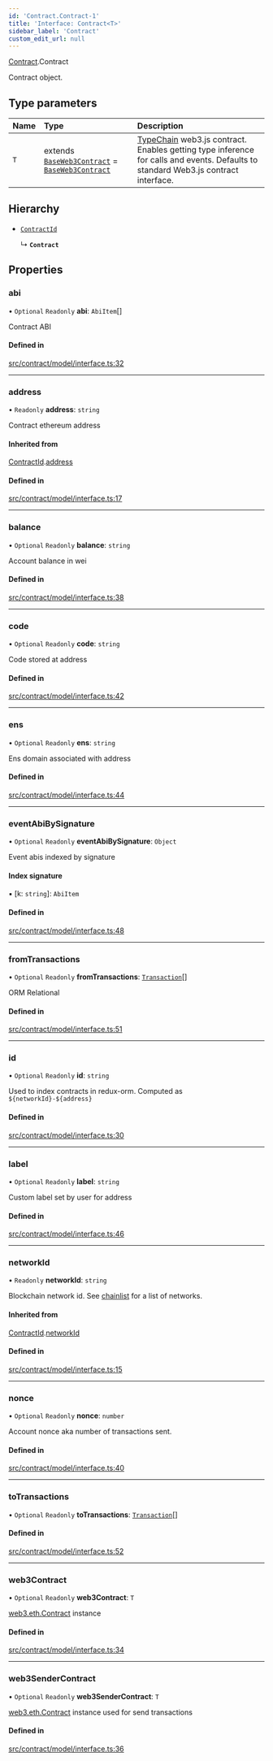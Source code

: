 ```yaml
---
id: 'Contract.Contract-1'
title: 'Interface: Contract<T>'
sidebar_label: 'Contract'
custom_edit_url: null
---
```


[Contract](../namespaces/Contract.md).Contract

Contract object.

## Type parameters

| Name | Type                                                                                                                                        | Description                                                                                                                                                                  |
| :--- | :------------------------------------------------------------------------------------------------------------------------------------------ | :--------------------------------------------------------------------------------------------------------------------------------------------------------------------------- |
| `T`  | extends [`BaseWeb3Contract`](../namespaces/Contract.md#baseweb3contract) = [`BaseWeb3Contract`](../namespaces/Contract.md#baseweb3contract) | [TypeChain](https://github.com/dethcrypto/TypeChain) web3.js contract. Enables getting type inference for calls and events. Defaults to standard Web3.js contract interface. |

## Hierarchy

-   [`ContractId`](Contract.ContractId.md)

    ↳ **`Contract`**

## Properties

### abi

• `Optional` `Readonly` **abi**: `AbiItem`[]

Contract ABI

#### Defined in

[src/contract/model/interface.ts:32](https://github.com/leovigna/web3-redux/blob/be15552/src/contract/model/interface.ts#L32)

---

### address

• `Readonly` **address**: `string`

Contract ethereum address

#### Inherited from

[ContractId](Contract.ContractId.md).[address](Contract.ContractId.md#address)

#### Defined in

[src/contract/model/interface.ts:17](https://github.com/leovigna/web3-redux/blob/be15552/src/contract/model/interface.ts#L17)

---

### balance

• `Optional` `Readonly` **balance**: `string`

Account balance in wei

#### Defined in

[src/contract/model/interface.ts:38](https://github.com/leovigna/web3-redux/blob/be15552/src/contract/model/interface.ts#L38)

---

### code

• `Optional` `Readonly` **code**: `string`

Code stored at address

#### Defined in

[src/contract/model/interface.ts:42](https://github.com/leovigna/web3-redux/blob/be15552/src/contract/model/interface.ts#L42)

---

### ens

• `Optional` `Readonly` **ens**: `string`

Ens domain associated with address

#### Defined in

[src/contract/model/interface.ts:44](https://github.com/leovigna/web3-redux/blob/be15552/src/contract/model/interface.ts#L44)

---

### eventAbiBySignature

• `Optional` `Readonly` **eventAbiBySignature**: `Object`

Event abis indexed by signature

#### Index signature

▪ [k: `string`]: `AbiItem`

#### Defined in

[src/contract/model/interface.ts:48](https://github.com/leovigna/web3-redux/blob/be15552/src/contract/model/interface.ts#L48)

---

### fromTransactions

• `Optional` `Readonly` **fromTransactions**: [`Transaction`](Transaction.Transaction-1.md)[]

ORM Relational

#### Defined in

[src/contract/model/interface.ts:51](https://github.com/leovigna/web3-redux/blob/be15552/src/contract/model/interface.ts#L51)

---

### id

• `Optional` `Readonly` **id**: `string`

Used to index contracts in redux-orm. Computed as `${networkId}-${address}`

#### Defined in

[src/contract/model/interface.ts:30](https://github.com/leovigna/web3-redux/blob/be15552/src/contract/model/interface.ts#L30)

---

### label

• `Optional` `Readonly` **label**: `string`

Custom label set by user for address

#### Defined in

[src/contract/model/interface.ts:46](https://github.com/leovigna/web3-redux/blob/be15552/src/contract/model/interface.ts#L46)

---

### networkId

• `Readonly` **networkId**: `string`

Blockchain network id.
See [chainlist](https://chainlist.org/) for a list of networks.

#### Inherited from

[ContractId](Contract.ContractId.md).[networkId](Contract.ContractId.md#networkid)

#### Defined in

[src/contract/model/interface.ts:15](https://github.com/leovigna/web3-redux/blob/be15552/src/contract/model/interface.ts#L15)

---

### nonce

• `Optional` `Readonly` **nonce**: `number`

Account nonce aka number of transactions sent.

#### Defined in

[src/contract/model/interface.ts:40](https://github.com/leovigna/web3-redux/blob/be15552/src/contract/model/interface.ts#L40)

---

### toTransactions

• `Optional` `Readonly` **toTransactions**: [`Transaction`](Transaction.Transaction-1.md)[]

#### Defined in

[src/contract/model/interface.ts:52](https://github.com/leovigna/web3-redux/blob/be15552/src/contract/model/interface.ts#L52)

---

### web3Contract

• `Optional` `Readonly` **web3Contract**: `T`

[web3.eth.Contract](https://web3js.readthedocs.io/en/v1.5.2/web3-eth-contract.html) instance

#### Defined in

[src/contract/model/interface.ts:34](https://github.com/leovigna/web3-redux/blob/be15552/src/contract/model/interface.ts#L34)

---

### web3SenderContract

• `Optional` `Readonly` **web3SenderContract**: `T`

[web3.eth.Contract](https://web3js.readthedocs.io/en/v1.5.2/web3-eth-contract.html) instance used for send transactions

#### Defined in

[src/contract/model/interface.ts:36](https://github.com/leovigna/web3-redux/blob/be15552/src/contract/model/interface.ts#L36)
